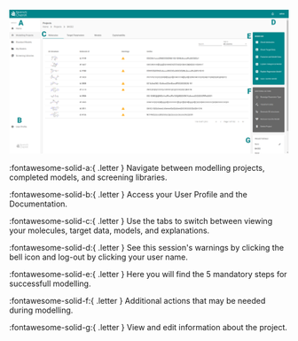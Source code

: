 

![](./assets/InterfaceOverview.png) 


:fontawesome-solid-a:{ .letter } 
Navigate between modelling projects, completed models, and screening libraries. 

:fontawesome-solid-b:{ .letter }
Access your User Profile and the Documentation.

:fontawesome-solid-c:{ .letter }
Use the tabs to switch between viewing your molecules, target data, models, and explanations.

:fontawesome-solid-d:{ .letter }
See this session's warnings by clicking the bell icon and log-out by clicking your user name.

:fontawesome-solid-e:{ .letter }
Here you will find the 5 mandatory steps for successfull modelling.

:fontawesome-solid-f:{ .letter }
Additional actions that may be needed during modelling. 

:fontawesome-solid-g:{ .letter }
View and edit information about the project.



